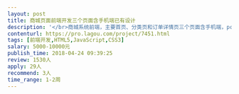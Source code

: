 ```yaml
---                
layout: post       
title: 商城页面前端开发三个页面含手机端已有设计           
description: '</br>商城系统前端，主要首页、分类页和订单详情页三个页面含手机端，pc已有设计框架图，完善其他小button的美化调整</br>'     
contenturl: https://pro.lagou.com/project/7451.html      
tags: [前端开发,HTML5,JavaScript,CSS3]            
salary: 5000-10000元          
publish_time: 2018-04-24 09:39:25         
review: 1530人                   
apply: 29人                   
recommend: 3人                   
time_range: 1-2周              
---                 
```

